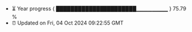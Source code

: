 - ⏳ Year progress { ██████████████████████▁▁▁▁▁▁▁▁ } 75.79 %
- ⏰ Updated on Fri, 04 Oct 2024 09:22:55 GMT

